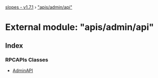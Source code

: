 [slopes - v1.7.1](../README.md) › ["apis/admin/api"](_apis_admin_api_.md)

# External module: "apis/admin/api"

## Index

### RPCAPIs Classes

* [AdminAPI](../classes/_apis_admin_api_.adminapi.md)

